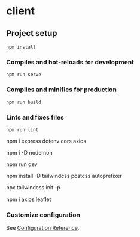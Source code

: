 # client

## Project setup
```
npm install
```

### Compiles and hot-reloads for development
```
npm run serve
```

### Compiles and minifies for production
```
npm run build
```

### Lints and fixes files
```
npm run lint

```
npm i express dotenv cors axios 

npm i -D nodemon    

npm run dev 

npm install -D tailwindcss postcss autoprefixer

npx tailwindcss init -p

npm i axios leaflet

### Customize configuration
See [Configuration Reference](https://cli.vuejs.org/config/).
